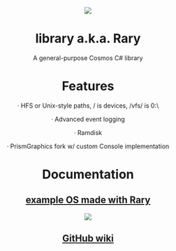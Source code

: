 <p align="center">
  <img src="https://cdn.discordapp.com/attachments/922007871477141514/1111452500004978708/ic_launcher.png">
</p>

<h1 align="center">library a.k.a. Rary</h1>
<p align="center">A general-purpose Cosmos C# library</p>

<h1 align="center">Features</h1>
<p align="center">· HFS or Unix-style paths, / is devices, /vfs/ is 0:\</p>
<p align="center">· Advanced event logging</p>
<p align="center">· Ramdisk</p>
<p align="center">· PrismGraphics fork w/ custom Console implementation</p>

<h1 align="center">Documentation</h1>
<h2 align="center"><a href="https://github.com/z-izz/library/blob/zi/Docs/exampleOS">example OS made with Rary</a></h2>
<p align="center">
  <img src="https://cdn.discordapp.com/attachments/922007871477141514/1111498791758069820/image.png">
</p>

<h2 align="center"><a href="https://github.com/z-izz/library/wiki">GitHub wiki</a></h2>
